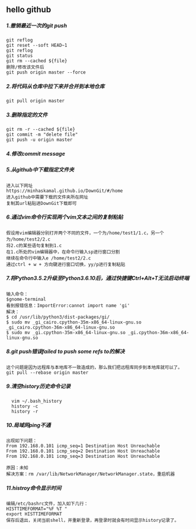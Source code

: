 hello github
---------------

##### 1.撤销最近一次的git push  
  ```
  git reflog  
  git reset --soft HEAD~1  
  git reflog   
  git status   
  git rm --cached ${file}  
  删除/修改该文件后  
  git push origin master --force  
  ```

##### 2.将代码从仓库中拉下来并合并到本地仓库  
  ```
  git pull origin master  
  ```

##### 3.删除指定的文件  
  ```
  git rm -r --cached ${file}  
  git commit -m "delete file"  
  git push -u origin master  
  ```

##### 4.修改commit message  


##### 5.从github中下载指定文件夹  
  ```
  进入以下网址  
  https://minhaskamal.github.io/DownGit/#/home  
  进入github中需要下载的文件夹所在网址
  复制其url粘贴进DownGit下载即可
  ```

##### 6.通过vim命令行实现两个vim文本之间的复制粘贴  
  ```
  假设用vim编辑器分别打开两个不同的文件，一个为/home/test1/1.c，另一个为/home/test2/2.c  
  将2.c的某些语句复制到1.c  
  在1.c所处的vim编辑器中，在命令行输入sp进行窗口分割  
  继续在命令行中输入e /home/test2/2.c  
  通过ctrl + w + 方向键进行窗口切换，yy/p进行复制粘贴  
  ```

##### 7.将Python3.5.2升级至Python3.6.10后，通过快捷键Ctrl+Alt+T无法启动终端    
  ```
  输入命令：  
  $gnome-terminal  
  看到报错信息：ImportError:cannot import name 'gi'  
  解决：  
  $ cd /usr/lib/python3/dist-packages/gi/  
  $ sudo mv _gi_cairo.cpython-35m-x86_64-linux-gnu.so  _gi_cairo.cpython-36m-x86_64-linux-gnu.so  
  $ sudo mv _gi.cpython-35m-x86_64-linux-gnu.so _gi.cpython-36m-x86_64-linux-gnu.so  
  ```
  
##### 8.git push错误failed to push some refs to的解决  
  ```
  这个问题是因为远程库与本地库不一致造成的，那么我们把远程库同步到本地库就可以了。  
  git pull --rebase origin master  
  ```

##### 9.清空history历史命令记录  
```  
  vim ~/.bash_history  
  history -c  
  history -r  
```
  
  
##### 10.局域网ping不通
   ```
   出现如下问题：  
   From 192.168.0.101 icmp_seq=1 Destination Host Unreachable  
   From 192.168.0.101 icmp_seq=2 Destination Host Unreachable  
   From 192.168.0.101 icmp_seq=3 Destination Host Unreachable  

   原因：未知    
   解决方案：rm /var/lib/NetworkManager/NetworkManager.state，重启机器  
   ```

##### 11.histroy命令显示时间
```
编辑/etc/bashrc文件，加入如下几行：
HISTTIMEFORMAT="%F %T "
export HISTTIMEFORMAT
保存后退出，关闭当前shell，并重新登录，再登录时就会有时间显示history记录了。
```
